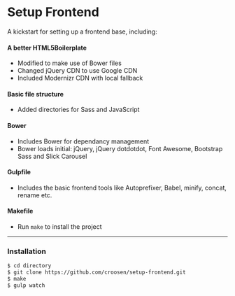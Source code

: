 # Setup Frontend

A kickstart for setting up a frontend base, including:

  #### A better HTML5Boilerplate
  - Modified to make use of Bower files
  - Changed jQuery CDN to use Google CDN
  - Included Modernizr CDN with local fallback
  
  #### Basic file structure
  - Added directories for Sass and JavaScript
  
  #### Bower
  - Includes Bower for dependancy management
  - Bower loads initial: jQuery, jQuery dotdotdot, Font Awesome, Bootstrap Sass and Slick Carousel
  
  #### Gulpfile
  - Includes the basic frontend tools like Autoprefixer, Babel, minify, concat, rename etc.
  
  #### Makefile
  - Run `make` to install the project

---

### Installation
```sh
$ cd directory
$ git clone https://github.com/croosen/setup-frontend.git
$ make
$ gulp watch
```
